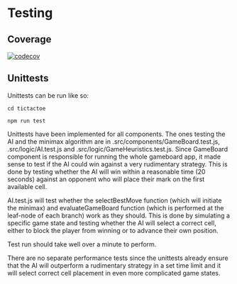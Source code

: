 # Testing

## Coverage

[![codecov](https://codecov.io/gh/JoJoensuu/TiRaLab/graph/badge.svg?token=LKWGX2VQ4Q)](https://codecov.io/gh/JoJoensuu/TiRaLab)

## Unittests

Unittests can be run like so:

```cd tictactoe```

```npm run test```

Unittests have been implemented for all components. The ones testing the AI and the minimax algorithm are in .src/components/GameBoard.test.js, .src/logic/AI.test.js and .src/logic/GameHeuristics.test.js. Since GameBoard component is responsible for running the whole gameboard app, it made sense to test if the AI could win against a very rudimentary strategy. This is done by testing whether the AI will win within a reasonable time (20 seconds) against an opponent who will place their mark on the first available cell.

AI.test.js will test whether the selectBestMove function (which will initiate the minimax) and evaluateGameBoard function (which is performed at the leaf-node of each branch) work as they should. This is done by simulating a specific game state and testing whether the AI will select a correct cell, either to block the player from winning or to advance their own position.

Test run should take well over a minute to perform.

There are no separate performance tests since the unittests already ensure that the AI will outperform a rudimentary strategy in a set time limit and it will select correct cell placement in even more complicated game states.
